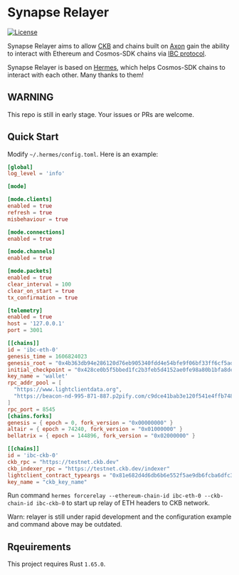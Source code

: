 # Synapse Relayer

[![License](https://img.shields.io/badge/License-Apache%202.0-blue.svg?logo=apache)](LICENSE)

Synapse Relayer aims to allow [CKB](https://github.com/nervosnetwork/ckb)
and chains built on [Axon](https://github.com/axonweb3/axon) gain the ability to
interact with Ethereum and Cosmos-SDK chains via [IBC protocol](https://github.com/cosmos/ibc).

Synapse Relayer is based on [Hermes](https://github.com/informalsystems/hermes), which helps Cosmos-SDK chains to interact with each other. Many thanks to them!

## **WARNING**

This repo is still in early stage. Your issues or PRs are welcome.

## Quick Start

Modify `~/.hermes/config.toml`. Here is an example:

```toml
[global]
log_level = 'info'

[mode]

[mode.clients]
enabled = true
refresh = true
misbehaviour = true

[mode.connections]
enabled = true

[mode.channels]
enabled = true

[mode.packets]
enabled = true
clear_interval = 100
clear_on_start = true
tx_confirmation = true

[telemetry]
enabled = true
host = '127.0.0.1'
port = 3001

[[chains]]
id = 'ibc-eth-0'
genesis_time = 1606824023
genesis_root = "0x4b363db94e286120d76eb905340fdd4e54bfe9f06bf33ff6cf5ad27f511bfe95"
initial_checkpoint = "0x428ce0b5f5bbed1fc2b3feb5d4152ae0fe98a80b1bfa8de36681868e81e9222a"
key_name = 'wallet'
rpc_addr_pool = [
  "https://www.lightclientdata.org",
  "https://beacon-nd-995-871-887.p2pify.com/c9dce41bab3e120f541e4ffb748efa60"
]
rpc_port = 8545
[chains.forks]
genesis = { epoch = 0, fork_version = "0x00000000" }
altair = { epoch = 74240, fork_version = "0x01000000" }
bellatrix = { epoch = 144896, fork_version = "0x02000000" }

[[chains]]
id = 'ibc-ckb-0'
ckb_rpc = "https://testnet.ckb.dev"
ckb_indexer_rpc = "https://testnet.ckb.dev/indexer"
lightclient_contract_typeargs = "0x81e682d4d6db6b6e552f5ae9db6fcba6dfc395930ff62d86f271a92e433f3a36"
key_name = "ckb_key_name"
```

Run command `hermes forcerelay --ethereum-chain-id ibc-eth-0 --ckb-chain-id ibc-ckb-0` to start up relay of ETH headers to CKB network.

Warn: relayer is still under rapid development and the configuration example and command above may be outdated.

## Rqeuirements

This project requires Rust `1.65.0`.
